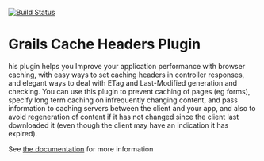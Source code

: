 [![Build Status](https://travis-ci.org/grails-plugins/cache-headers.svg)](https://travis-ci.org/grails-plugins/cache-headers)

Grails Cache Headers Plugin
====================


his plugin helps you Improve your application performance with browser caching, with easy ways to set caching headers in controller responses, and elegant ways to deal with ETag and Last-Modified generation and checking.
You can use this plugin to prevent caching of pages (eg forms), specify long term caching on infrequently changing content, and pass information to caching servers between the client and your app, and also to avoid regeneration of content if it has not changed since the client last downloaded it (even though the client may have an indication it has expired).

See [the documentation](http://grails.org/plugin/cache-headers) for more information
